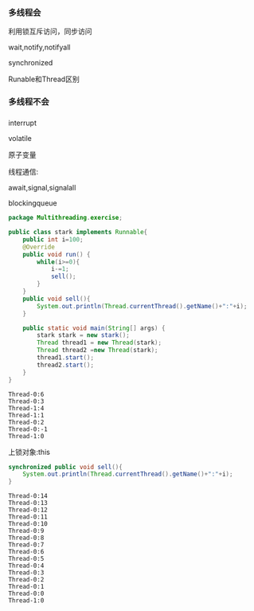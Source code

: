 ### 多线程会

利用锁互斥访问，同步访问

wait,notify,notifyall

synchronized

Runable和Thread区别

### 多线程不会

### 

interrupt

volatile

原子变量

线程通信:

await,signal,signalall

blockingqueue



```java
package Multithreading.exercise;

public class stark implements Runnable{
    public int i=100;
    @Override
    public void run() {
        while(i>=0){
            i-=1;
            sell();
        }
    }
    public void sell(){
        System.out.println(Thread.currentThread().getName()+":"+i);
    }

    public static void main(String[] args) {
        stark stark = new stark();
        Thread thread1 = new Thread(stark);
        Thread thread2 =new Thread(stark);
        thread1.start();
        thread2.start();
    }
}
```



```text
Thread-0:6
Thread-0:3
Thread-1:4
Thread-1:1
Thread-0:2
Thread-0:-1
Thread-1:0
```

上锁对象:this

```java
synchronized public void sell(){
    System.out.println(Thread.currentThread().getName()+":"+i);
}
```

```text
Thread-0:14
Thread-0:13
Thread-0:12
Thread-0:11
Thread-0:10
Thread-0:9
Thread-0:8
Thread-0:7
Thread-0:6
Thread-0:5
Thread-0:4
Thread-0:3
Thread-0:2
Thread-0:1
Thread-0:0
Thread-1:0
```

